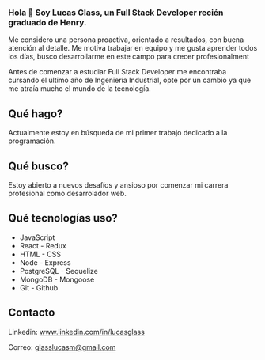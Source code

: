 ### Hola 👋 Soy Lucas Glass, un Full Stack Developer recién graduado de Henry. 
Me considero una persona proactiva, orientado a resultados, con buena atención al detalle. Me motiva trabajar en equipo y me gusta aprender todos los días, busco desarrollarme en este campo para crecer profesionalment

Antes de comenzar a estudiar Full Stack Developer me encontraba cursando el último año de Ingeniería Industrial, opte por un cambio ya que me atraía mucho el mundo de la tecnología.

## Qué hago?
Actualmente estoy en búsqueda de mi primer trabajo dedicado a la programación. 

## Qué busco?
Estoy abierto a nuevos desafíos y ansioso por comenzar mi carrera profesional como desarrolador web.

## Qué tecnologías uso?

- JavaScript
- React - Redux
- HTML - CSS
- Node - Express
- PostgreSQL - Sequelize
- MongoDB - Mongoose
- Git - Github

## Contacto

Linkedin: www.linkedin.com/in/lucasglass

Correo: glasslucasm@gmail.com





<!--
**lmglass/lmglass** is a ✨ _special_ ✨ repository because its `README.md` (this file) appears on your GitHub profile.

Here are some ideas to get you started:

- 🔭 I’m currently working on ...
- 🌱 I’m currently learning ...
- 👯 I’m looking to collaborate on ...
- 🤔 I’m looking for help with ...
- 💬 Ask me about ...
- 📫 How to reach me: ...
- 😄 Pronouns: ...
- ⚡ Fun fact: ...
-->
